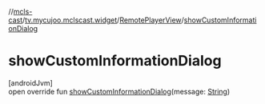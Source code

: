 //[mcls-cast](../../../index.md)/[tv.mycujoo.mclscast.widget](../index.md)/[RemotePlayerView](index.md)/[showCustomInformationDialog](show-custom-information-dialog.md)

# showCustomInformationDialog

[androidJvm]\
open override fun [showCustomInformationDialog](show-custom-information-dialog.md)(message: [String](https://kotlinlang.org/api/latest/jvm/stdlib/kotlin/-string/index.html))

